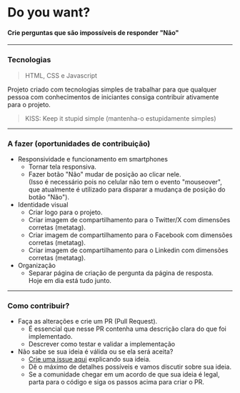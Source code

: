 # Do you want?

#### Crie perguntas que são impossíveis de responder "Não"

---

### Tecnologias

> HTML, CSS e Javascript

Projeto criado com tecnologias simples de trabalhar para que qualquer pessoa com conhecimentos de iniciantes consiga contribuir ativamente para o projeto.

> KISS: Keep it stupid simple (mantenha-o estupidamente simples)

---

### A fazer (oportunidades de contribuição)

- Responsividade e funcionamento em smartphones
  - Tornar tela responsiva.
  - Fazer botão "Não" mudar de posição ao clicar nele.  
    (Isso é necessário pois no celular não tem o evento "mouseover", que atualmente é utilizado para disparar a mudança de posição do botão "Não").
- Identidade visual
  - Criar logo para o projeto.
  - Criar imagem de compartilhamento para o Twitter/X com dimensões corretas (metatag).
  - Criar imagem de compartilhamento para o Facebook com dimensões corretas (metatag).
  - Criar imagem de compartilhamento para o Linkedin com dimensões corretas (metatag).
- Organização
  - Separar página de criação de pergunta da página de resposta.  
    Hoje em dia está tudo junto.

---

### Como contribuir?

- Faça as alterações e crie um PR (Pull Request).
  - É essencial que nesse PR contenha uma descrição clara do que foi implementado.
  - Descrever como testar e validar a implementação
- Não sabe se sua ideia é válida ou se ela será aceita?
  - [Crie uma issue aqui](https://github.com/do-you-want/do-you-want.github.io/issues/new) explicando sua ideia.
  - Dê o máximo de detalhes possíveis e vamos discutir sobre sua ideia.
  - Se a comunidade chegar em um acordo de que sua ideia é legal, parta para o código e siga os passos acima para criar o PR.
